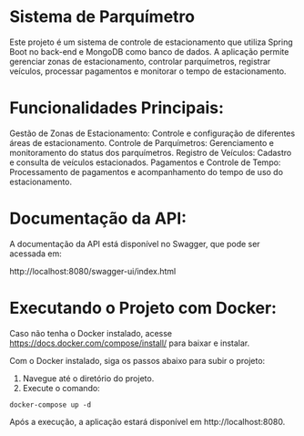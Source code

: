 # Sistema de Parquímetro
Este projeto é um sistema de controle de estacionamento que utiliza Spring Boot no back-end e MongoDB como banco de dados. A aplicação permite gerenciar zonas de estacionamento, controlar parquímetros, registrar veículos, processar pagamentos e monitorar o tempo de estacionamento.

# Funcionalidades Principais:
Gestão de Zonas de Estacionamento: Controle e configuração de diferentes áreas de estacionamento.
Controle de Parquímetros: Gerenciamento e monitoramento do status dos parquímetros.
Registro de Veículos: Cadastro e consulta de veículos estacionados.
Pagamentos e Controle de Tempo: Processamento de pagamentos e acompanhamento do tempo de uso do estacionamento.

# Documentação da API:
A documentação da API está disponível no Swagger, que pode ser acessada em:

http://localhost:8080/swagger-ui/index.html

# Executando o Projeto com Docker:
Caso não tenha o Docker instalado, acesse https://docs.docker.com/compose/install/ para baixar e instalar.

Com o Docker instalado, siga os passos abaixo para subir o projeto:

1. Navegue até o diretório do projeto.
2. Execute o comando:

``` shell script
docker-compose up -d
```

Após a execução, a aplicação estará disponível em http://localhost:8080.

